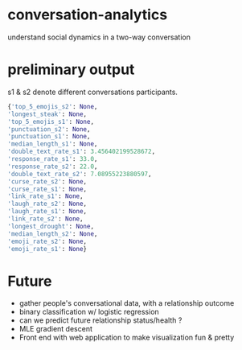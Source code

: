 # conversation-analytics
understand social dynamics in a two-way conversation

# preliminary output
s1 & s2 denote different conversations participants.
```python
{'top_5_emojis_s2': None, 
'longest_steak': None, 
'top_5_emojis_s1': None, 
'punctuation_s2': None, 
'punctuation_s1': None, 
'median_length_s1': None, 
'double_text_rate_s1': 3.456402199528672, 
'response_rate_s1': 33.0, 
'response_rate_s2': 22.0, 
'double_text_rate_s2': 7.08955223880597, 
'curse_rate_s2': None, 
'curse_rate_s1': None, 
'link_rate_s1': None, 
'laugh_rate_s2': None, 
'laugh_rate_s1': None, 
'link_rate_s2': None, 
'longest_drought': None, 
'median_length_s2': None, 
'emoji_rate_s2': None, 
'emoji_rate_s1': None}
```


# Future
- gather people's conversational data, with a relationship outcome
- binary classification w/ logistic regression 
- can we predict future relationship status/health ?
- MLE gradient descent
- Front end with web application to make visualization fun & pretty

